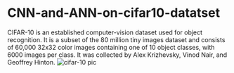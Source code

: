 # CNN-and-ANN-on-cifar10-datatset
CIFAR-10  is an established computer-vision dataset used for object recognition. It is a subset of the 80 million tiny images dataset and consists of 60,000 32x32 color images containing one of 10 object classes, with 6000 images per class. It was collected by Alex Krizhevsky, Vinod Nair, and Geoffrey Hinton.
![cifar-10 pic](https://user-images.githubusercontent.com/91310996/139585206-fb6cf420-7e31-4122-bd1d-8699dbebbb8c.png)

